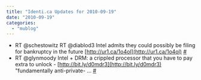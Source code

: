 ```yaml
---
title: "Identi.ca Updates for 2010-09-19"
date: "2010-09-19"
categories: 
  - "mublog"
---
```


- RT @schestowitz RT @diablod3 Intel admits they could possibly be filing for bankruptcy in the future [http://ur1.ca/1o4ol](http://ur1.ca/1o4ol) [#](http://identi.ca/notice/51242523)
- RT @glynmoody Intel + DRM: a crippled processor that you have to pay extra to unlock - [http://bit.ly/d0mdr3](http://bit.ly/d0mdr3) "fundamentally anti-private- ... [#](http://identi.ca/notice/51242807)
